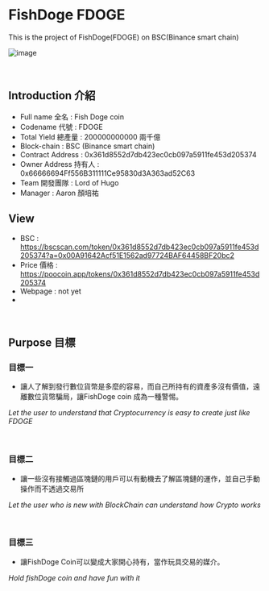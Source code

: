 
# FishDoge FDOGE
This is the project of FishDoge(FDOGE) on BSC(Binance smart chain)

![image](https://github.com/ru19wu06/FishDoge_FDOGE/1_dG0vuMrsz3GOfU1FgCmeNQ.jpeg)

<br/>

## Introduction 介紹
- Full name 全名 : Fish Doge coin
- Codename 代號 : FDOGE
- Total Yield 總產量 : 200000000000 兩千億
- Block-chain : BSC (Binance smart chain)
- Contract Address : 0x361d8552d7db423ec0cb097a5911fe453d205374
- Owner Address 持有人 : 0x66666694Ff556B311111Ce95830d3A363ad52C63
- Team 開發團隊 : Lord of Hugo
- Manager : Aaron 顏培祐 

## View

- BSC : https://bscscan.com/token/0x361d8552d7db423ec0cb097a5911fe453d205374?a=0x00A91642Acf51E1562ad97724BAF64458BF20bc2
- Price 價格 : https://poocoin.app/tokens/0x361d8552d7db423ec0cb097a5911fe453d205374
- Webpage : not yet 
- 
<br/>

## Purpose 目標

### 目標一

- 讓人了解到發行數位貨幣是多麼的容易，而自己所持有的資產多沒有價值，遠離數位貨幣騙局，讓FishDoge coin 成為一種警惕。

*Let the user to understand that Cryptocurrency is easy to create just like FDOGE*

<br/>

### 目標二

- 讓一些沒有接觸過區塊鏈的用戶可以有動機去了解區塊鏈的運作，並自己手動操作而不透過交易所

*Let the user who is new with BlockChain can understand how Crypto works*

<br/>

### 目標三

- 讓FishDoge Coin可以變成大家開心持有，當作玩具交易的媒介。

*Hold fishDoge coin and have fun with it*

<br/>
